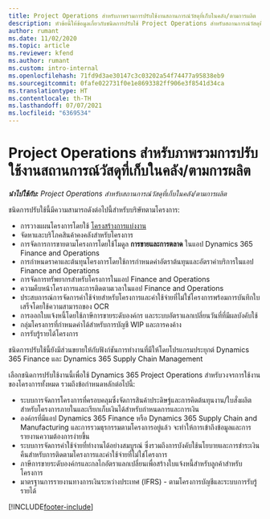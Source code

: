 ```yaml
---
title: Project Operations สำหรับภาพรวมการปรับใช้งานสถานการณ์วัสดุที่เก็บในคลัง/ตามการผลิต
description: หัวข้อนี้ให้ข้อมูลเกี่ยวกับชนิดการปรับใช้ Project Operations สำหรับสถานการณ์วัสดุที่เก็บในคลัง/ตามการผลิต
author: rumant
ms.date: 11/02/2020
ms.topic: article
ms.reviewer: kfend
ms.author: rumant
ms.custom: intro-internal
ms.openlocfilehash: 71fd9d3ae30147c3c03202a54f74477a95838eb9
ms.sourcegitcommit: 0fafe022731f0e1e8693382ff906e3f8541d34ca
ms.translationtype: HT
ms.contentlocale: th-TH
ms.lasthandoff: 07/07/2021
ms.locfileid: "6369534"
---
```

# <a name="project-operations-for-stockedproduction-based-scenarios-deployment-overview"></a>Project Operations สำหรับภาพรวมการปรับใช้งานสถานการณ์วัสดุที่เก็บในคลัง/ตามการผลิต

_**นำไปใช้กับ:** Project Operations สำหรับสถานการณ์วัสดุที่เก็บในคลัง/ตามการผลิต_


ชนิดการปรับใช้นี้มีความสามารถดังต่อไปนี้สำหรับบริษัทตามโครงการ:

- การวางแผนโครงการโดยใช้ [โครงสร้างการแบ่งงาน](work-breakdown-structures.md)
- จัดหาและบริโภคสินค้าคงคลังสำหรับโครงการ
- การจัดการการขายตามโครงการโดยใช้โมดูล **การขายและการตลาด** ในแอป Dynamics 365 Finance and Operations
- การกำหนดราคาและต้นทุนโครงการโดยใช้การกำหนดค่าอัตราต้นทุนและอัตราค่าบริการในแอป Finance and Operations
- การจัดการทรัพยากรสำหรับโครงการในแอป Finance and Operations
- ความคืบหน้าโครงการและการติดตามเวลาในแอป Finance and Operations
- ประสบการณ์การจัดการค่าใช้จ่ายสำหรับโครงการและค่าใช้จ่ายที่ไม่ใช่โครงการพร้อมการบันทึกใบเสร็จโดยใช้ความสามารถของ OCR
- การออกใบแจ้งหนี้โดยใช้ภาษีการขายระดับองค์กร และระบบอัตราแลกเปลี่ยนวันที่ที่มีผลบังคับใช้
- กลุ่มโครงการที่กำหนดค่าได้สำหรับการบัญชี WIP และการคงค้าง
- การรับรู้รายได้โครงการ

ชนิดการปรับใช้นี้ยังมีส่วนขยายให้กับฟังก์ชันการทำงานที่มีให้โดยโปรแกรมประยุกต์ Dynamics 365 Finance และ Dynamics 365 Supply Chain Management

เลือกชนิดการปรับใช้งานนี้เพื่อใช้ Dynamics 365 Project Operations สำหรับวงจรการใช้งานของโครงการทั้งหมด รวมถึงข้อกำหนดหลักต่อไปนี้:

- ระบบการจัดการโครงการที่ครอบคลุมซึ่งจัดการสินค้าประดิษฐ์และการคิดต้นทุนงาน/ใบสั่งผลิตสำหรับโครงการภายในและเรียกเก็บเงินได้สำหรับกำหนดการและการเงิน
- องค์กรที่มีแอป Dynamics 365 Finance หรือ Dynamics 365 Supply Chain and Manufacturing และการรวมธุรกรรมตามโครงการอยู่แล้ว จะทำให้การเข้าถึงข้อมูลและการรายงานความต้องการง่ายขึ้น
- ระบบการจัดการค่าใช้จ่ายที่ทำงานได้อย่างสมบูรณ์ ซึ่งรวมถึงการบังคับใช้นโยบายและการชำระเงินคืนสำหรับการติดตามโครงการและค่าใช้จ่ายที่ไม่ใช่โครงการ
- ภาษีการขายระดับองค์กรและกลไกอัตราแลกเปลี่ยนเพื่อสร้างใบแจ้งหนี้สำหรับลูกค้าสำหรับโครงการ
- มาตรฐานการรายงานทางการเงินระหว่างประเทศ (IFRS) - ตามโครงการบัญชีและระบบการรับรู้รายได้



[!INCLUDE[footer-include](../includes/footer-banner.md)]